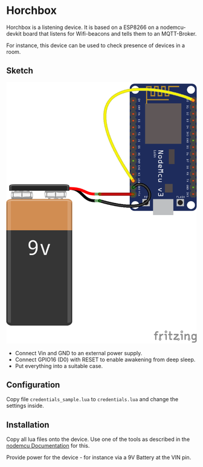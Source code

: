 Horchbox
========

Horchbox is a listening device. It is based on a ESP8266 on a
nodemcu-devkit board that listens for Wifi-beacons and tells them to
an MQTT-Broker.

For instance, this device can be used to check presence of devices in
a room.

Sketch
------

![sketch](doc/sketch_bb.png)

- Connect Vin and GND to an external power supply.
- Connect GPIO16 (D0) with RESET to enable awakening from deep sleep.
- Put everything into a suitable case.


Configuration
-------------

Copy file `credentials_sample.lua` to `credentials.lua` and change the
settings inside.


Installation
-----------

Copy all lua files onto the device. Use one of the tools as described
in the
[nodemcu Documentation](https://nodemcu.readthedocs.io/en/master/en/upload/) 
for this.

Provide power for the device - for instance via a 9V Battery at the
VIN pin.
